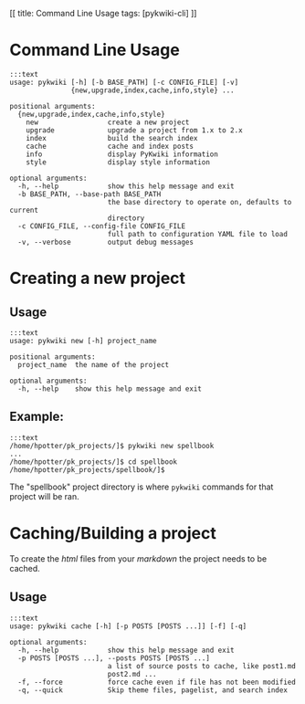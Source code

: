 [[
title: Command Line Usage
tags: [pykwiki-cli]
]]

# Command Line Usage

    :::text
    usage: pykwiki [-h] [-b BASE_PATH] [-c CONFIG_FILE] [-v]
                   {new,upgrade,index,cache,info,style} ...

    positional arguments:
      {new,upgrade,index,cache,info,style}
        new                 create a new project
        upgrade             upgrade a project from 1.x to 2.x
        index               build the search index
        cache               cache and index posts
        info                display PyKwiki information
        style               display style information

    optional arguments:
      -h, --help            show this help message and exit
      -b BASE_PATH, --base-path BASE_PATH
                            the base directory to operate on, defaults to current
                            directory
      -c CONFIG_FILE, --config-file CONFIG_FILE
                            full path to configuration YAML file to load
      -v, --verbose         output debug messages

# Creating a new project

## Usage

    :::text
    usage: pykwiki new [-h] project_name

    positional arguments:
      project_name  the name of the project

    optional arguments:
      -h, --help    show this help message and exit


## Example:

    :::text
    /home/hpotter/pk_projects/]$ pykwiki new spellbook
    ...
    /home/hpotter/pk_projects/]$ cd spellbook
    /home/hpotter/pk_projects/spellbook/]$

The "spellbook" project directory is where `pykwiki` commands for that project will be ran.

# Caching/Building a project

To create the *html* files from your *markdown* the project needs to be cached.

## Usage

    :::text
    usage: pykwiki cache [-h] [-p POSTS [POSTS ...]] [-f] [-q]

    optional arguments:
      -h, --help            show this help message and exit
      -p POSTS [POSTS ...], --posts POSTS [POSTS ...]
                            a list of source posts to cache, like post1.md
                            post2.md ...
      -f, --force           force cache even if file has not been modified
      -q, --quick           Skip theme files, pagelist, and search index


